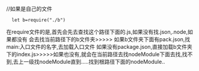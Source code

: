 //如果是自己的文件
```
  let b=require("./b")

```
在require文件的是,首先会先去查找这个路径下面的.js,如果没有找.json,.node,如果都没有
会去找当前路径下的b文件夹>>>>> 如果b文件夹下面有pack.json,找main:入口文件的名字,去加载入口文件
如果没有package.json,直接加载b文件夹下的index.js>>>>>如果也没有,就会在当前路径去找nodeModule下面去找,找不到,去上一级找nodeModule直到.....找到根路径下面的nodeModule..